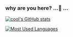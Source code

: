 ### why are you here? ...👋 ...
[![cool's GitHub stats](https://github-readme-stats.vercel.app/api?username=JustSpaceisded&theme=dark)](https://github.com/anuraghazra/github-readme-stats)

[![Most Used Languages](https://github-readme-stats.vercel.app/api/top-langs/?username=JustSpaceisded&layout=compact&theme=dark)](https://github.com/anuraghazra/github-readme-stats)

<!--
**JustSpaceisded/JustSpaceisded** is a ✨ _special_ ✨ repository because its `README.md` (this file) appears on your GitHub profile.

Here are some ideas to get you started:

- 🔭 I’m currently working on ...
- 🌱 I’m currently learning ...
- 👯 I’m looking to collaborate on ...
- 🤔 I’m looking for help with ...
- 💬 Ask me about ...
- 📫 How to reach me: ...
- 😄 Pronouns: ...
- ⚡ Fun fact: ...
-->

